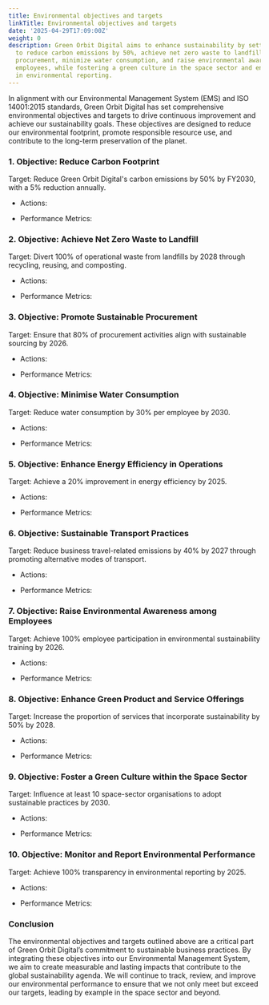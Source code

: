 ```yaml
---
title: Environmental objectives and targets
linkTitle: Environmental objectives and targets
date: '2025-04-29T17:09:00Z'
weight: 0
description: Green Orbit Digital aims to enhance sustainability by setting targets
  to reduce carbon emissions by 50%, achieve net zero waste to landfill, promote sustainable
  procurement, minimize water consumption, and raise environmental awareness among
  employees, while fostering a green culture in the space sector and ensuring transparency
  in environmental reporting.
---
```



<!-- Unsupported block type: table_of_contents -->

In alignment with our Environmental Management System (EMS) and ISO 14001:2015 standards, Green Orbit Digital has set comprehensive environmental objectives and targets to drive continuous improvement and achieve our sustainability goals. These objectives are designed to reduce our environmental footprint, promote responsible resource use, and contribute to the long-term preservation of the planet.

<!-- Unsupported block type: divider -->

### 1. Objective: Reduce Carbon Footprint

Target: Reduce Green Orbit Digital's carbon emissions by 50% by FY2030, with a 5% reduction annually.

- Actions:

- Performance Metrics:

<!-- Unsupported block type: divider -->

### 2. Objective: Achieve Net Zero Waste to Landfill

Target: Divert 100% of operational waste from landfills by 2028 through recycling, reusing, and composting.

- Actions:

- Performance Metrics:

<!-- Unsupported block type: divider -->

### 3. Objective: Promote Sustainable Procurement

Target: Ensure that 80% of procurement activities align with sustainable sourcing by 2026.

- Actions:

- Performance Metrics:

<!-- Unsupported block type: divider -->

### 4. Objective: Minimise Water Consumption

Target: Reduce water consumption by 30% per employee by 2030.

- Actions:

- Performance Metrics:

<!-- Unsupported block type: divider -->

### 5. Objective: Enhance Energy Efficiency in Operations

Target: Achieve a 20% improvement in energy efficiency by 2025.

- Actions:

- Performance Metrics:

<!-- Unsupported block type: divider -->

### 6. Objective: Sustainable Transport Practices

Target: Reduce business travel-related emissions by 40% by 2027 through promoting alternative modes of transport.

- Actions:

- Performance Metrics:

<!-- Unsupported block type: divider -->

### 7. Objective: Raise Environmental Awareness among Employees

Target: Achieve 100% employee participation in environmental sustainability training by 2026.

- Actions:

- Performance Metrics:

<!-- Unsupported block type: divider -->

### 8. Objective: Enhance Green Product and Service Offerings

Target: Increase the proportion of services that incorporate sustainability by 50% by 2028.

- Actions:

- Performance Metrics:

<!-- Unsupported block type: divider -->

### 9. Objective: Foster a Green Culture within the Space Sector

Target: Influence at least 10 space-sector organisations to adopt sustainable practices by 2030.

- Actions:

- Performance Metrics:

<!-- Unsupported block type: divider -->

### 10. Objective: Monitor and Report Environmental Performance

Target: Achieve 100% transparency in environmental reporting by 2025.

- Actions:

- Performance Metrics:

<!-- Unsupported block type: divider -->

### Conclusion

The environmental objectives and targets outlined above are a critical part of Green Orbit Digital’s commitment to sustainable business practices. By integrating these objectives into our Environmental Management System, we aim to create measurable and lasting impacts that contribute to the global sustainability agenda. We will continue to track, review, and improve our environmental performance to ensure that we not only meet but exceed our targets, leading by example in the space sector and beyond.



<!-- Unsupported block type: child_database -->